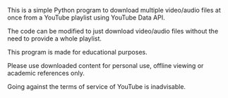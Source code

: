 This is a simple Python program to download multiple video/audio files at once from a YouTube playlist using YouTube Data API.

The code can be modified to just download video/audio files without the need to provide a whole playlist.

This program is made for educational purposes. 

Please use downloaded content for personal use, offline viewing or academic references only.

Going against the terms of service of YouTube is inadvisable.
